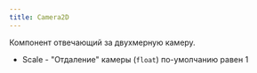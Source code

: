 ```yaml
---
title: Camera2D
---
```


Компонент отвечающий за двухмерную камеру.

- Scale - "Отдаление" камеры (`float`) по-умолчанию равен 1
